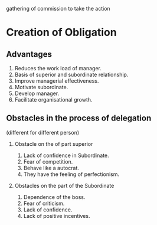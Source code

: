gathering of commission to take the action
# Creation of Obligation
## Advantages
1. Reduces the work load of manager.
1. Basis of superior and subordinate relationship.
1. Improve managerial effectiveness.
1. Motivate subordinate.
1. Develop manager.
1. Facilitate organisational growth.

## Obstacles in the process of delegation
(different for different person)
1. Obstacle on the of part superior

	1. Lack of confidence in Subordinate.
	1. Fear of competition.
	1. Behave like a autocrat.
	1. They have the feeling of perfectionism.

1. Obstacles on the part of the Subordinate

	1. Dependence of the boss.
	1. Fear of criticism.
	1. Lack of confidence.
	1. Lack of positive incentives.
